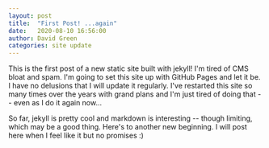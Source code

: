 ```yaml
---
layout: post
title:  "First Post! ...again"
date:   2020-08-10 16:56:00
author: David Green
categories: site update
---
```


This is the first post of a new static site built with jekyll! I'm tired of CMS bloat and spam. I'm going to set this site up with GitHub Pages and let it be. I have no delusions that I will update it regularly. I've restarted this site so many times over the years with grand plans and I'm just tired of doing that -- even as I do it again now...

So far, jekyll is pretty cool and markdown is interesting -- though limiting, which may be a good thing. Here's to another new beginning. I will post here when I feel like it but no promises :)